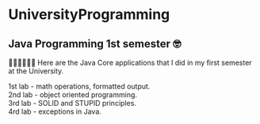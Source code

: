 # UniversityProgramming
<h2>Java Programming 1st semester 🤓 </h2>

👨🏽‍💻👨🏽‍🏫 Here are the Java Core applications that I did in my first semester at the University.

1st lab - math operations, formatted output.<br>
2nd lab - object oriented programming.<br>
3rd lab - SOLID and STUPID principles.<br>
4rd lab - exceptions in Java.
